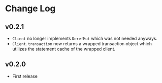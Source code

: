 # Change Log

## v0.2.1

* `Client` no longer implements `DerefMut` which was not needed anyways.
* `Client.transaction` now returns a wrapped transaction object which
    utilizes the statement cache of the wrapped client.

## v0.2.0

* First release
